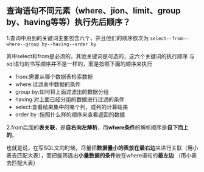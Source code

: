 ## 查询语句不同元素（where、jion、limit、group by、having等等）执行先后顺序？

1.查询中用到的关键词主要包含六个，并且他们的顺序依次为 `select--from--where--group by--having--order by`

其中select和from是必须的，其他关键词是可选的，这六个关键词的执行顺序 与sql语句的书写顺序并不是一样的，而是按照下面的顺序来执行

* from:需要从哪个数据表检索数据
* where:过滤表中数据的条件
* group by:如何将上面过滤出的数据分组
* having:对上面已经分组的数据进行过滤的条件
* select:查看结果集中的哪个列，或列的计算结果
* order by :按照什么样的顺序来查看返回的数据

2.from后面的**表关联**，是**自右向左解析**，而**where条件**的解析顺序是**自下而上的**。

也就是说，在写SQL文的时候，尽量把**数据量小的表放在最右边**来进行关联（用小表去匹配大表），而把能筛选出**小量数据的条件**放在where语句的**最左边** （用小表去匹配大表）

